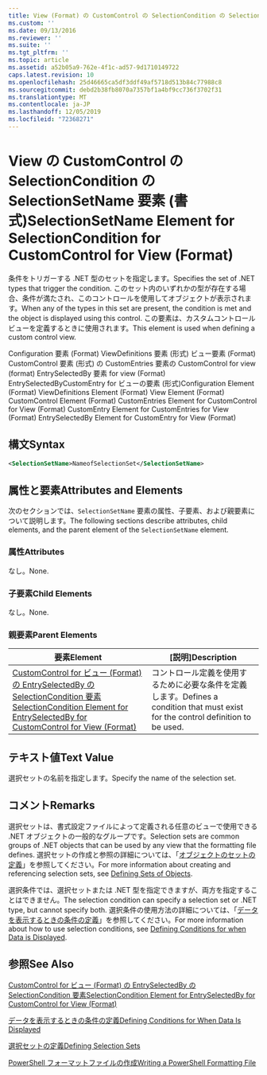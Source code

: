 ```yaml
---
title: View (Format) の CustomControl の SelectionCondition の SelectionSetName 要素Microsoft Docs
ms.custom: ''
ms.date: 09/13/2016
ms.reviewer: ''
ms.suite: ''
ms.tgt_pltfrm: ''
ms.topic: article
ms.assetid: a52b05a9-762e-4f1c-ad57-9d1710149722
caps.latest.revision: 10
ms.openlocfilehash: 25d46665ca5df3ddf49af5718d513b84c77988c8
ms.sourcegitcommit: debd2b38fb8070a7357bf1a4bf9cc736f3702f31
ms.translationtype: MT
ms.contentlocale: ja-JP
ms.lasthandoff: 12/05/2019
ms.locfileid: "72368271"
---
```

# <a name="selectionsetname-element-for-selectioncondition-for-customcontrol-for-view-format"></a><span data-ttu-id="086da-102">View の CustomControl の SelectionCondition の SelectionSetName 要素 (書式)</span><span class="sxs-lookup"><span data-stu-id="086da-102">SelectionSetName Element for SelectionCondition for CustomControl for View (Format)</span></span>

<span data-ttu-id="086da-103">条件をトリガーする .NET 型のセットを指定します。</span><span class="sxs-lookup"><span data-stu-id="086da-103">Specifies the set of .NET types that trigger the condition.</span></span> <span data-ttu-id="086da-104">このセット内のいずれかの型が存在する場合、条件が満たされ、このコントロールを使用してオブジェクトが表示されます。</span><span class="sxs-lookup"><span data-stu-id="086da-104">When any of the types in this set are present, the condition is met and the object is displayed using this control.</span></span> <span data-ttu-id="086da-105">この要素は、カスタムコントロールビューを定義するときに使用されます。</span><span class="sxs-lookup"><span data-stu-id="086da-105">This element is used when defining a custom control view.</span></span>

<span data-ttu-id="086da-106">Configuration 要素 (Format) ViewDefinitions 要素 (形式) ビュー要素 (Format) CustomControl 要素 (形式) の CustomEntries 要素の CustomControl for view (format) EntrySelectedBy 要素 for view (Format) EntrySelectedByCustomEntry for ビューの要素 (形式)</span><span class="sxs-lookup"><span data-stu-id="086da-106">Configuration Element (Format) ViewDefinitions Element (Format) View Element (Format) CustomControl Element (Format) CustomEntries Element for CustomControl for View (Format) CustomEntry Element for CustomEntries for View (Format) EntrySelectedBy Element for CustomEntry for View (Format)</span></span>

## <a name="syntax"></a><span data-ttu-id="086da-107">構文</span><span class="sxs-lookup"><span data-stu-id="086da-107">Syntax</span></span>

```xml
<SelectionSetName>NameofSelectionSet</SelectionSetName>
```

## <a name="attributes-and-elements"></a><span data-ttu-id="086da-108">属性と要素</span><span class="sxs-lookup"><span data-stu-id="086da-108">Attributes and Elements</span></span>

<span data-ttu-id="086da-109">次のセクションでは、`SelectionSetName` 要素の属性、子要素、および親要素について説明します。</span><span class="sxs-lookup"><span data-stu-id="086da-109">The following sections describe attributes, child elements, and the parent element of the `SelectionSetName` element.</span></span>

### <a name="attributes"></a><span data-ttu-id="086da-110">属性</span><span class="sxs-lookup"><span data-stu-id="086da-110">Attributes</span></span>

<span data-ttu-id="086da-111">なし。</span><span class="sxs-lookup"><span data-stu-id="086da-111">None.</span></span>

### <a name="child-elements"></a><span data-ttu-id="086da-112">子要素</span><span class="sxs-lookup"><span data-stu-id="086da-112">Child Elements</span></span>

<span data-ttu-id="086da-113">なし。</span><span class="sxs-lookup"><span data-stu-id="086da-113">None.</span></span>

### <a name="parent-elements"></a><span data-ttu-id="086da-114">親要素</span><span class="sxs-lookup"><span data-stu-id="086da-114">Parent Elements</span></span>

|<span data-ttu-id="086da-115">要素</span><span class="sxs-lookup"><span data-stu-id="086da-115">Element</span></span>|<span data-ttu-id="086da-116">[説明]</span><span class="sxs-lookup"><span data-stu-id="086da-116">Description</span></span>|
|-------------|-----------------|
|[<span data-ttu-id="086da-117">CustomControl for ビュー (Format) の EntrySelectedBy の SelectionCondition 要素</span><span class="sxs-lookup"><span data-stu-id="086da-117">SelectionCondition Element for EntrySelectedBy for CustomControl for View (Format)</span></span>](./selectioncondition-element-for-entryselectedby-for-customcontrol-format.md)|<span data-ttu-id="086da-118">コントロール定義を使用するために必要な条件を定義します。</span><span class="sxs-lookup"><span data-stu-id="086da-118">Defines a condition that must exist for the control definition to be used.</span></span>|

## <a name="text-value"></a><span data-ttu-id="086da-119">テキスト値</span><span class="sxs-lookup"><span data-stu-id="086da-119">Text Value</span></span>

<span data-ttu-id="086da-120">選択セットの名前を指定します。</span><span class="sxs-lookup"><span data-stu-id="086da-120">Specify the name of the selection set.</span></span>

## <a name="remarks"></a><span data-ttu-id="086da-121">コメント</span><span class="sxs-lookup"><span data-stu-id="086da-121">Remarks</span></span>

<span data-ttu-id="086da-122">選択セットは、書式設定ファイルによって定義される任意のビューで使用できる .NET オブジェクトの一般的なグループです。</span><span class="sxs-lookup"><span data-stu-id="086da-122">Selection sets are common groups of .NET objects that can be used by any view that the formatting file defines.</span></span> <span data-ttu-id="086da-123">選択セットの作成と参照の詳細については、「[オブジェクトのセットの定義](./defining-selection-sets.md)」を参照してください。</span><span class="sxs-lookup"><span data-stu-id="086da-123">For more information about creating and referencing selection sets, see [Defining Sets of Objects](./defining-selection-sets.md).</span></span>

<span data-ttu-id="086da-124">選択条件では、選択セットまたは .NET 型を指定できますが、両方を指定することはできません。</span><span class="sxs-lookup"><span data-stu-id="086da-124">The selection condition can specify a selection set or .NET type, but cannot specify both.</span></span> <span data-ttu-id="086da-125">選択条件の使用方法の詳細については、「[データを表示するときの条件の定義](./defining-conditions-for-displaying-data.md)」を参照してください。</span><span class="sxs-lookup"><span data-stu-id="086da-125">For more information about how to use selection conditions, see [Defining Conditions for when Data is Displayed](./defining-conditions-for-displaying-data.md).</span></span>

## <a name="see-also"></a><span data-ttu-id="086da-126">参照</span><span class="sxs-lookup"><span data-stu-id="086da-126">See Also</span></span>

[<span data-ttu-id="086da-127">CustomControl for ビュー (Format) の EntrySelectedBy の SelectionCondition 要素</span><span class="sxs-lookup"><span data-stu-id="086da-127">SelectionCondition Element for EntrySelectedBy for CustomControl for View (Format)</span></span>](./selectioncondition-element-for-entryselectedby-for-customcontrol-format.md)

[<span data-ttu-id="086da-128">データを表示するときの条件の定義</span><span class="sxs-lookup"><span data-stu-id="086da-128">Defining Conditions for When Data Is Displayed</span></span>](./defining-conditions-for-displaying-data.md)

[<span data-ttu-id="086da-129">選択セットの定義</span><span class="sxs-lookup"><span data-stu-id="086da-129">Defining Selection Sets</span></span>](./defining-selection-sets.md)

[<span data-ttu-id="086da-130">PowerShell フォーマットファイルの作成</span><span class="sxs-lookup"><span data-stu-id="086da-130">Writing a PowerShell Formatting File</span></span>](./writing-a-powershell-formatting-file.md)

